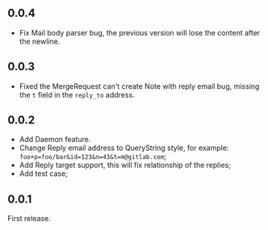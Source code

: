 ## 0.0.4

- Fix Mail body parser bug, the previous version will lose the content after the newline.

## 0.0.3

- Fixed the MergeRequest can't create Note with reply email bug, missing the `t` field in the `reply_to` address.

## 0.0.2

- Add Daemon feature.
- Change Reply email address to QueryString style, for example: `foo+p=foo/bar&id=123&n=43&t=m@gitlab.com`;
- Add Reply target support, this will fix relationship of the replies;
- Add test case;

## 0.0.1

First release.
